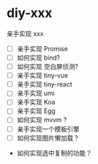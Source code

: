 # diy-xxx

亲手实现 xxx


- [ ] 亲手实现 Promise
- [ ] 如何实现 bind?
- [ ] 如何实现 空白屏侦测?
- [ ] 亲手实现 tiny-vue
- [ ] 亲手实现 tiny-react
- [ ] 亲手实现 umi
- [ ] 亲手实现 Koa
- [ ] 亲手实现 Egg
- [ ] 如何实现 mvvm ?
- [ ] 亲手实现一个模板引擎
- [ ] 如何实现图片懒加载？
- 如何实现选中复制的功能？
